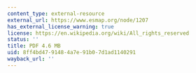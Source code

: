 ```yaml
---
content_type: external-resource
external_url: https://www.esmap.org/node/1207
has_external_license_warning: true
license: https://en.wikipedia.org/wiki/All_rights_reserved
status: ''
title: PDF 4.6 MB
uid: 8ff4bd47-9148-4a7e-91b0-7d1ad1140291
wayback_url: ''
---
```

